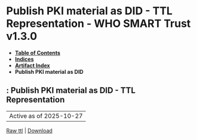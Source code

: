 # Publish PKI material as DID - TTL Representation - WHO SMART Trust v1.3.0

* [**Table of Contents**](toc.md)
* [**Indices**](indices.md)
* [**Artifact Index**](artifacts.md)
* **Publish PKI material as DID**

## : Publish PKI material as DID - TTL Representation

| |
| :--- |
| Active as of 2025-10-27 |

[Raw ttl](Requirements-PublishPKIMaterialDID.ttl) | [Download](Requirements-PublishPKIMaterialDID.ttl)


